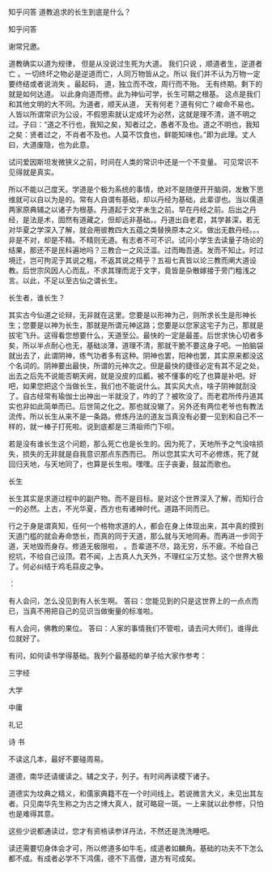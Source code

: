  
 知乎问答 道教追求的长生到底是什么？ 
 
 
 
 
 
 知乎问答 
 
 

 

 谢常兄邀。

 

 道教确实以道为规律， 但是从没说过生死为大道。 我们只说 ，顺道者生，逆道者亡 。一切终坏之物必是逆道而亡，人同万物皆从之。所以 我们并不认为万物一定要终结或者说消失 。最起码， 道，独立而不改，周行而不殆。 无有终期。剩下的就是如何达道。 以此身向道而修。此为神仙可学，长生可期之根基。 这点是我们和其他文明的大不同。为道者，顺天从道， 天有何老？道有何亡？峻命不易也。 人皆以所谓常识为公设，不假思索就认定成坏为必然，这就是理不清，道不明之过。子曰：“道之不行也，我知之矣，知者过之，愚者不及也。道之不明也，我知之矣：贤者过之，不肖者不及也。人莫不饮食也，鲜能知味也。”即为此理。丈人曰，大道废隐，也为此意。

 

 试问爱因斯坦发微狭义之前，时间在人类的常识中还是一个不变量。 可见常识不见得就是真实。 

 所以不能以己度天。学道是个极为系统的事情，绝对不是随便开开脑洞，发散下思维就可以自以为是的。常有人自谓有基础，却以丹经为基础，此辈谬也。当以儒道两家原典辅之以诸子为根基。丹道起于文字未生之前。早在丹经之前。后出之丹经，是法是术，固然有道藏之，但却远非基础。。丹道出自老君，其学甚深，若无对华夏之学深入了解，就会用彼教四大五蕴之类替换原本之义。做出无数丹经。。。非是不对，却是不精。不精则无道。有志者不可不识。试问小学生去读量子场论的结果，那还不是民科遍地吗？三教合一之风泛滥。过而晦吾道。发而不知止。时过境迁，岂可拘泥于其说之粗，不返其说之精乎？五祖七真皆以论三教而阐大道设教。后世宗风因人心而乱，不求其理而泥于文字，竟皆是杂散嫁接于旁门粗浅之言。以此，不足以至古仙之谓长生。

 

 长生者，谁长生？ 

 其实古今仙道之论辩，无非就在这里。您要是以形神为己，则所求长生是形神长生；您要是以神为长生，那就是所谓元神这路；您要是以您家这宅子为己，那就是拔宅飞升。这得看您想要什么，天道至公。最快的一定是最差。后世求快心切者多矣，所以半点耐心也无，基础淡薄，道理不清，那就干脆不要这身子吧。一拍脑袋就出去了，此谓阴神，练气功者多有这种。阴神也罢，阳神也罢，其实原来都没这个名词的。阴神要出最快，所谓的元神次之。但是最快的捷径必定有其不足之处，出去之后先不说能否朝天阙，就是没皮的瓜瓤，被不懂事的吃了也算是补吧。好吧，如果您把这个当做长生，我们也不能说什么。其实风大点，啥子阴神就刮没了。自古经常有瑜伽士出神出一半就没了，咋的了？被吹没了。而老君所传丹道其实也非如此简单而已。后世简之化之。那也就没辙了。另外还有两位老爷也有教法流传。所以长生从来不是一条路。修炼丹法的道友当真没有必要一见到和自己不一样的，就一棒子打死啦。说到底都是三清祖师门下呗。 

 

 若是没有谁长生这个问题，那么死亡也是长生的。因为死了，天地所予之气没啥损失，损失的无非就是自我意识那点东西而已。 所以您其实大可不必修炼，死了就回归天地，与天地同了，也算是长生啦。嘿嘿。庄子丧妻，鼓盆而歌也。

 

 长生 

 长生其实是求道过程中的副产物。而不是目标。是对这个世界深入了解，而知行合一的必然。上古，不光华夏，西方也有诸神时代。道路不同而已。 

 行之于身是谓真知，任何一个格物求道的人，都会在身上体现出来，其中真的摸到天道门槛的就会寿命悠长，而真的同于天道，那么就与天地同寿。而再进一步同于道，天地毁而身存。修道无极限啦， 。吾辈道不尽，路无穷，乐不疲。不给自己挖坑，不给自己设顶。君不闻，上古真人九天外，不理红尘万丈愁。这个世界大极了。何必纠结于鸡毛蒜皮之争。 

 

 ： 

 有人会问，怎么没见到有人长生啊。 答曰：您能见到的只是这世界上的一点点而已，当真不用把自己的见识当做衡量的标准啦。 

 有人会问，佛教的果位。 答曰：人家的事情我们不管啦，请去问大师们，谁得此位就好了。 

 有问，如何读书学得基础。我列个最基础的单子给大家作参考：

 三字经

 大学

 中庸

 礼记

 诗 书

 不读这几本，最好不要碰周易。 

 道德，南华还请缓读之。辅之文子，列子。有时间再读稷下诸子。

 道德实为坟典之精义，和儒家典籍不在一个时间线上。若说微言大义，未见出其左者。只见南华先生称之为古之博大真人，就可略窥一斑。一上来就以此参修，只怕也是难得其意。

 这些少说都通读过，您才有资格读参详丹法，不然还是洗洗睡吧。

 读还需要切身体会才可，所以修道多如牛毛，成道者如麟角。基础的功夫不下怎么都不成。有成者必学不下鸿儒，德不下高僧，道方有可成矣。 